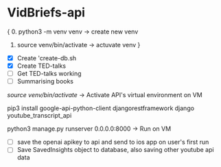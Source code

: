 # VidBriefs-api

{
0. python3 -m venv venv -> create new venv

1. source venv/bin/activate -> actuvate venv
   }

- [X] Create 'create-db.sh
- [X] Create TED-talks
- [ ] Get TED-talks working
- [ ] Summarising books

*source venv/bin/activate* -> Activate API's virtual environment on VM

pip3 install google-api-python-client djangorestframework django youtube_transcript_api

python3 manage.py runserver 0.0.0.0:8000 -> Run on VM

- [ ] save the openai apikey to api and send to ios app on user's first run
- [ ] Save SavedInsights object to database, also saving other youtube api data
